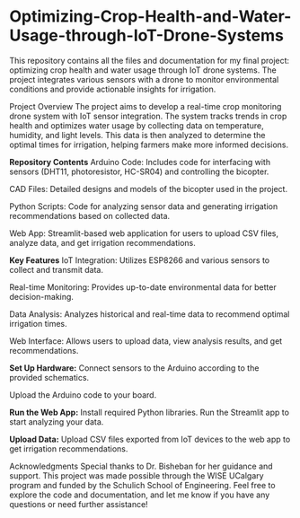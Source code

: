 # Optimizing-Crop-Health-and-Water-Usage-through-IoT-Drone-Systems
This repository contains all the files and documentation for my final project: optimizing crop health and water usage through IoT drone systems. The project integrates various sensors with a drone to monitor environmental conditions and provide actionable insights for irrigation.

Project Overview
The project aims to develop a real-time crop monitoring drone system with IoT sensor integration. The system tracks trends in crop health and optimizes water usage by collecting data on temperature, humidity, and light levels. This data is then analyzed to determine the optimal times for irrigation, helping farmers make more informed decisions.

**Repository Contents**
Arduino Code: Includes code for interfacing with sensors (DHT11, photoresistor, HC-SR04) and controlling the bicopter.

CAD Files: Detailed designs and models of the bicopter used in the project.

Python Scripts: Code for analyzing sensor data and generating irrigation recommendations based on collected data.

Web App: Streamlit-based web application for users to upload CSV files, analyze data, and get irrigation recommendations.

**Key Features**
IoT Integration: Utilizes ESP8266 and various sensors to collect and transmit data.

Real-time Monitoring: Provides up-to-date environmental data for better decision-making.

Data Analysis: Analyzes historical and real-time data to recommend optimal irrigation times.

Web Interface: Allows users to upload data, view analysis results, and get recommendations.

**Set Up Hardware:**
Connect sensors to the Arduino according to the provided schematics.

Upload the Arduino code to your board.

**Run the Web App:**
Install required Python libraries.
Run the Streamlit app to start analyzing your data.

**Upload Data:**
Upload CSV files exported from IoT devices to the web app to get irrigation recommendations.

Acknowledgments
Special thanks to Dr. Bisheban for her guidance and support.
This project was made possible through the WISE UCalgary program and funded by the Schulich School of Engineering.
Feel free to explore the code and documentation, and let me know if you have any questions or need further assistance!
